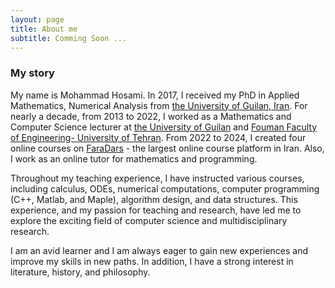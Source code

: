 ```yaml
---
layout: page
title: About me
subtitle: Comming Soon ...
---
```



### My story

My name is Mohammad Hosami. In 2017, I received my PhD in Applied Mathematics, Numerical Analysis from [the University of Guilan, Iran](https://english.guilan.ac.ir/). For nearly a decade, from 2013 to 2022, I worked as a Mathematics and Computer Science lecturer at [the University of Guilan](https://english.guilan.ac.ir/) and [Fouman Faculty of Engineering- University of Tehran](https://ffeng.ut.ac.ir/en/). From 2022 to 2024, I created four online courses on [FaraDars](https://faradars.org/) - the largest online course platform in Iran. Also, I work as an online tutor for mathematics and programming.

Throughout my teaching experience, I have instructed various courses, including calculus, ODEs, numerical computations, computer programming (C++, Matlab, and Maple), algorithm design, and data structures. This experience, and my passion for teaching and research, have led me to explore the exciting field of computer science and multidisciplinary research. 

I am an avid learner and I am always eager to gain new experiences and improve my skills in new paths. In addition, I have a strong interest in literature, history, and philosophy.
